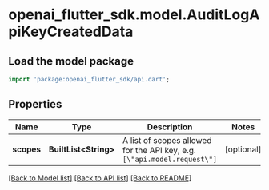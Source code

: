 # openai_flutter_sdk.model.AuditLogApiKeyCreatedData

## Load the model package
```dart
import 'package:openai_flutter_sdk/api.dart';
```

## Properties
Name | Type | Description | Notes
------------ | ------------- | ------------- | -------------
**scopes** | **BuiltList&lt;String&gt;** | A list of scopes allowed for the API key, e.g. `[\"api.model.request\"]` | [optional] 

[[Back to Model list]](../README.md#documentation-for-models) [[Back to API list]](../README.md#documentation-for-api-endpoints) [[Back to README]](../README.md)



